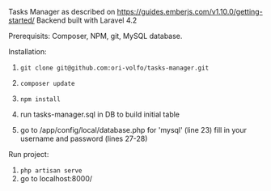 Tasks Manager as described on https://guides.emberjs.com/v1.10.0/getting-started/
Backend built with Laravel 4.2

Prerequisits:
Composer, NPM, git, MySQL database.

Installation:

1. `git clone git@github.com:ori-volfo/tasks-manager.git`

2. `composer update`

3. `npm install`

4. run tasks-manager.sql in DB to build initial table

5. go to /app/config/local/database.php
    for 'mysql' (line 23) fill in your username and password (lines 27-28)



Run project:

1. `php artisan serve`
2. go to localhost:8000/
